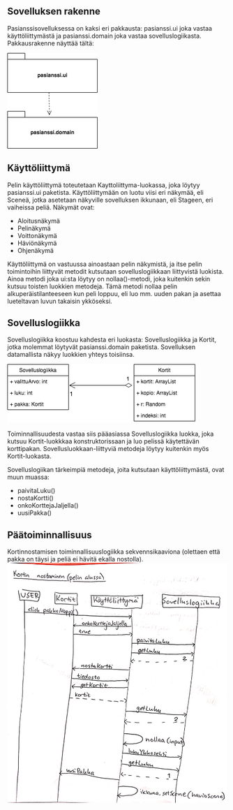 ## Sovelluksen rakenne
Pasianssisovelluksessa on kaksi eri pakkausta: pasianssi.ui joka vastaa käyttöliittymästä ja pasianssi.domain joka vastaa sovelluslogiikasta. Pakkausrakenne näyttää tältä:

![alt text](https://github.com/hagstr/Ohjelmistotekniikka/blob/master/Dokumentointi/Rakenne%20(2).png)

## Käyttöliittymä
Pelin käyttöliittymä toteutetaan Kayttoliittyma-luokassa, joka löytyy pasianssi.ui paketista. Käyttöliittymään on luotu viisi eri näkymää, eli Sceneä, jotka asetetaan näkyville sovelluksen ikkunaan, eli Stageen, eri vaiheissa peliä. Näkymät ovat:

* Aloitusnäkymä
* Pelinäkymä
* Voittonäkymä
* Häviönäkymä
* Ohjenäkymä

Käyttöliittymä on vastuussa ainoastaan pelin näkymistä, ja itse pelin toimintoihin liittyvät metodit kutsutaan sovelluslogiikkaan liittyvistä luokista. Ainoa metodi joka ui:sta löytyy on nollaa()-metodi, joka kuitenkin sekin kutsuu toisten luokkien metodeja. Tämä metodi nollaa pelin alkuperäistilanteeseen kun peli loppuu, eli luo mm. uuden pakan ja asettaa lueteltavan luvun takaisin ykköseksi.

## Sovelluslogiikka
Sovelluslogiikka koostuu kahdesta eri luokasta: Sovelluslogiikka ja Kortit, jotka molemmat löytyvät pasianssi.domain paketista. Sovelluksen datamallista näkyy luokkien yhteys toisiinsa. 

![alt text](https://github.com/hagstr/Ohjelmistotekniikka/blob/master/Dokumentointi/Untitled%20Diagram%20(7).png)

Toiminnallisuudesta vastaa siis pääasiassa Sovelluslogiikka luokka, joka kutsuu Kortit-luokkkaa konstruktorissaan ja luo pelissä käytettävän korttipakan. Sovellusluokkaan-liittyviä metodeja löytyy kuitenkin myös Kortit-luokasta. 

Sovelluslogiikan tärkeimpiä metodeja, joita kutsutaan käyttöliittymästä, ovat muun muassa:
* paivitaLuku()
* nostaKortti()
* onkoKorttejaJaljella()
* uusiPakka()

## Päätoiminnallisuus
Kortinnostamisen toiminnallisuuslogiikka sekvennsikaaviona (olettaen että pakka on täysi ja peliä ei hävitä ekalla nostolla). 
![alt text](https://github.com/hagstr/Ohjelmistotekniikka/blob/master/Dokumentointi/IMG_0736.JPG)
